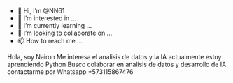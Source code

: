 - 👋 Hi, I’m @NN61
- 👀 I’m interested in ...
- 🌱 I’m currently learning ...
- 💞️ I’m looking to collaborate on ...
- 📫 How to reach me ...

<!---
NN61/NN61 is a ✨ special ✨ repository because its `README.md` (this file) appears on your GitHub profile.
You can click the Preview link to take a look at your changes.
--->
Hola, soy Nairon
Me interesa el analisis de datos y la IA
actualmente estoy aprendiendo Python
Busco colaborar en analisis de datos y desarrollo de IA
contactarme por Whatsapp +573115867476
